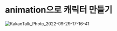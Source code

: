 # animation으로 캐릭터 만들기
![KakaoTalk_Photo_2022-09-29-17-16-41](https://user-images.githubusercontent.com/96907832/192978358-549613f2-5216-4b10-84a6-20aae2b9f002.gif)
